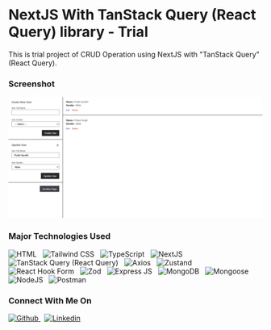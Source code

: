 # NextJS With TanStack Query (React Query) library - Trial

This is trial project of CRUD Operation using NextJS with "TanStack Query" (React Query). 

### Screenshot

<img src="https://raw.githubusercontent.com/gandharthakar/next-react-query/refs/heads/main/client/public/images/screenshot.png" alt="Project Screenshot" />

### Major Technologies Used

<p>
    <img src="https://lh3.googleusercontent.com/u/0/d/1jFNyVjbZX7D0mSqp_zwuolZp4igCfIPe=w1920-h953-iv1" width="80px" height="80px" alt="HTML" />
    &nbsp;
    <img src="https://lh3.googleusercontent.com/u/0/d/1bSi2ry1Sie7n1orTcktXzE6e_yWosZOS=w1920-h653-iv1" width="80px" height="80px" alt="Tailwind CSS" />
    &nbsp;
    <img src="https://lh3.googleusercontent.com/u/0/d/1OH9C04pRI59fElV7sNOC00qSByy0zPtV=w1920-h653-iv1" width="80px" height="80px" alt="TypeScript" />
    &nbsp;
    <img src="https://lh3.googleusercontent.com/u/0/d/1xzrIp7aTMw6APEeNmEFhxG5vWpjGEHgb=w1920-h953-iv1" width="80px" height="80px" alt="NextJS" />
    &nbsp;
    <img src="https://lh3.googleusercontent.com/u/0/d/1zl75JX-tMdWX9zEzscpluPFGEKteOFCB=w1920-h847-iv1" width="80px" height="80px" alt="TanStack Query (React Query)" />
    &nbsp;
    <img src="https://lh3.googleusercontent.com/u/0/d/1rbgc32lID9dkG7LXk014YI_a_Gy2joSK=w1920-h847-iv1" width="80px" height="80px" alt="Axios" />
    &nbsp;
    <img src="https://lh3.googleusercontent.com/u/0/d/1O7BSc9cZou02JsWMYnGXwfeMlzxlDPFl=w1227-h847-iv1" width="80px" height="80px" alt="Zustand" />
    &nbsp;
    <img src="https://lh3.googleusercontent.com/u/0/d/1K3E3CVm9ouSwDOhN15u5UB0h6jcvLLdq=w1920-h953-iv1" width="80px" height="80px" alt="React Hook Form" />
    &nbsp;
    <img src="https://lh3.googleusercontent.com/u/0/d/1QJlNjB3cpMjzQKmGBXmzxIPZTbyb2-dH=w1920-h653-iv1" width="80px" height="80px" alt="Zod" />
    &nbsp;
    <img src="https://lh3.googleusercontent.com/u/0/d/1GzJKxt74lzm6b8-BF7zMDLjPhFa7vf-y=w1920-h653-iv1" width="80px" height="80px" alt="Express JS" />
    &nbsp;
    <img src="https://lh3.googleusercontent.com/u/0/d/1O66qNTKcLB-cC6ULNygg5a8I85Hw-jPJ=w1920-h653-iv1" width="80px" height="80px" alt="MongoDB" />
    &nbsp;
    <img src="https://lh3.googleusercontent.com/u/0/d/1vGnvO4RmRqsKUowK4tkFnEn1W8VqQPQf=w1920-h653-iv1" width="80px" height="80px" alt="Mongoose" />
    &nbsp;
    <img src="https://lh3.googleusercontent.com/u/0/d/1VY4HZL_EShi-S2PFmq3BnsjHPR97ZUFi=w1920-h653-iv1" width="80px" height="80px" alt="NodeJS" />
    &nbsp;
    <img src="https://lh3.googleusercontent.com/u/0/d/1HkY6a17ZlhALhXnx-bwMFgHs26Smh7_j=w1920-h653-iv1" width="80px" height="80px" alt="Postman" />
    &nbsp;
</p>

### Connect With Me On

<p>
    <a href="https://github.com/gandharthakar" title="Follow me on GitHub" target="_blank">
        <img src="https://lh3.googleusercontent.com/u/0/d/1KH-v3RaYkWsz2nNOJoQ4rcrPtuLvQL_h=w1920-h653-iv1" width="50px" height="50px" alt="Github" />
    </a>
    &nbsp;
    <a href="https://www.linkedin.com/in/gandhar-thakar-1b9650148/" title="Follow me on Linkedin" target="_blank">
        <img src="https://lh3.googleusercontent.com/u/0/d/1PhmhEc47lub4fPQy7DFOEjq-gRQVd5QU=w1920-h653-iv1" width="50px" height="50px" alt="Linkedin" />
    </a>
</p>
